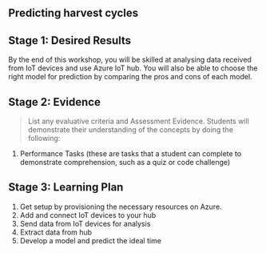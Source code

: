 ## Predicting harvest cycles

## Stage 1: Desired Results

By the end of this workshop, you will be skilled at analysing data received from IoT devices and use Azure IoT hub. You will also be able to choose the right model for prediction by comparing the pros and cons of each model.

## Stage 2: Evidence

> List any evaluative criteria and Assessment Evidence. Students will demonstrate their understanding of the concepts by doing the following:

1. Performance Tasks (these are tasks that a student can complete to demonstrate comprehension, such as a quiz or code challenge)

## Stage 3: Learning Plan


1. Get setup by provisioning the necessary resources on Azure.
2. Add and connect IoT devices to your hub
3. Send data from IoT devices for analysis
4. Extract data from hub
5. Develop a model and predict the ideal time
